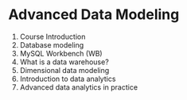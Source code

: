 # **Advanced Data Modeling**

  1. Course Introduction
  2. Database modeling
  3. MySQL Workbench (WB)
  4. What is a data warehouse?
  5. Dimensional data modeling
  6. Introduction to data analytics
  7. Advanced data analytics in practice
